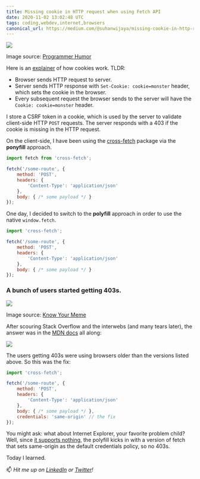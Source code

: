 ```yaml
---
title: Missing cookie in HTTP request when using Fetch API
date: 2020-11-02 13:02:48 UTC
tags: coding,webdev,internet,browsers
canonical_url: https://medium.com/@suhanwijaya/missing-cookie-in-http-request-when-using-fetch-api-fc0199c3dc3c
---
```


![](https://cdn-images-1.medium.com/max/1024/1*LNmccGUYREE_8COw-QeQqQ.jpeg)<figcaption>Image source: <a href="https://programmerhumour.tumblr.com/image/630496229395218432">Programmer Humor</a></figcaption>

Here is an [explainer](https://developer.mozilla.org/en-US/docs/Web/HTTP/Cookies) of how cookies work. TLDR:

- Browser sends HTTP request to server.
- Server sends HTTP response with `Set-Cookie: cookie=monster` header, which sets the cookie in the browser.
- Every subsequent request the browser sends to the server will have the `Cookie: cookie=monster` header.

I store a CSRF token in a cookie, which is used by the server to validate client-side HTTP `POST` requests. The server responds with a 403 if the cookie is missing in the HTTP request.

On the client-side, I have been using the [cross-fetch](https://github.com/lquixada/cross-fetch) package via the **ponyfill** approach.

```javascript
import fetch from 'cross-fetch';

fetch('/some-route', {
    method: 'POST',
    headers: {
        'Content-Type': 'application/json'
    },
    body: { /* some payload */ }
});
```

One day, I decided to switch to the **polyfill** approach in order to use the native `window.fetch`.

```javascript
import 'cross-fetch';

fetch('/some-route', {
    method: 'POST',
    headers: {
        'Content-Type': 'application/json'
    },
    body: { /* some payload */ }
});
```

### A bunch of users started getting 403s.

![](https://cdn-images-1.medium.com/max/300/1*DNVHxZtaNDbGgbIKqEtUMQ.gif)<figcaption>Image source: <a href="https://knowyourmeme.com/photos/716245-selena-gomez-crying">Know Your Meme</a></figcaption>

After scouring Stack Overflow and the interwebs (and many tears later), the answer was in the [MDN docs](https://developer.mozilla.org/en-US/docs/Web/API/Fetch_API) all along:

![](https://cdn-images-1.medium.com/max/1024/1*bSFo0kfUKd7G4Skl96dQ-w.png)

The users getting 403s were using browsers older than the versions listed above. So this was the fix:

```javascript
import 'cross-fetch';

fetch('/some-route', {
    method: 'POST',
    headers: {
        'Content-Type': 'application/json'
    },
    body: { /* some payload */ },
    credentials: 'same-origin' // the fix
});
```

You might ask: what about Internet Explorer, your favorite problem child? Well, since [it supports nothing](https://developer.mozilla.org/en-US/docs/Web/API/Fetch_API#Browser_compatibility), the polyfill kicks in with a version of fetch that sets same-origin as the default credentials policy, so no 403s.

Today I learned.

📫 _Hit me up on_ [_LinkedIn_](https://www.linkedin.com/in/suhanwijaya/) _or_ [_Twitter_](https://twitter.com/suhanw)_!_